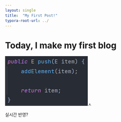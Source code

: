 ```yaml
---
layout: single
title:  "My First Post!"
typora-root-url: ../
---
```


# Today, I make my first blog



![1.2.1](/images/2024-04-15-first/1.2.1.png)ㅅ





실시간 반영?
